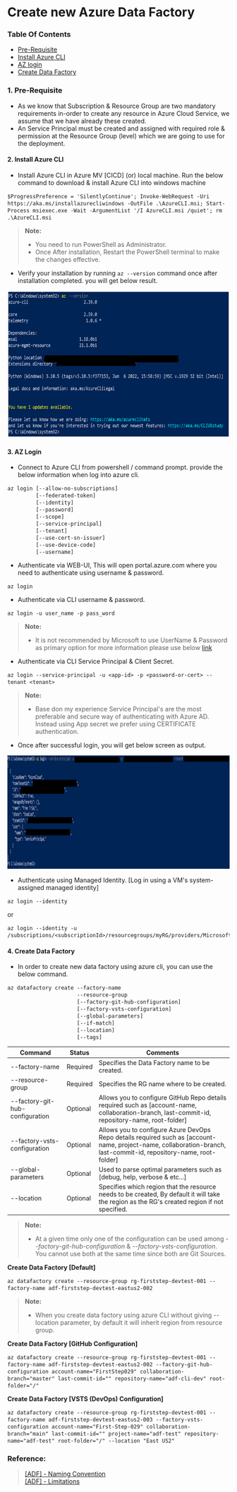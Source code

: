 # Create new Azure Data Factory

### Table Of Contents
- [Pre-Requisite](#1-pre-requisite)
- [Install Azure CLI](#2-install-azure-cli)
- [AZ login](#3-az-login)
- [Create Data Factory](#4-create-data-factory)

### 1. Pre-Requisite
- As we know that Subscription & Resource Group are two mandatory requirements in-order to create any resource in Azure Cloud Service, we assume that we have already these created.
- An Service Principal must be created and assigned with required role & permission at the Resource Group (level) which we are going to use for the deployment.

#### 2. Install Azure CLI
- Install Azure CLI in Azure MV [CICD] (or) local machine. Run the below command to download & install Azure CLI into windows machine
```
$ProgressPreference = 'SilentlyContinue'; Invoke-WebRequest -Uri https://aka.ms/installazurecliwindows -OutFile .\AzureCLI.msi; Start-Process msiexec.exe -Wait -ArgumentList '/I AzureCLI.msi /quiet'; rm .\AzureCLI.msi
```
> **Note:**
> - You need to run PowerShell as Administrator.
> - Once After installation, Restart the PowerShell terminal to make the changes effective.
- Verify your installation by running ```az --version``` command once after installation completed. you will get below result.

<p align="center">
  <img width="702" height="334" src="https://github.com/FirstStep029/auzre-data-factory/blob/master/docs/Resource%20Creation%20-%20%5BCLI%5D/images/install-azure-cli-on-windows.png?raw=true">
</p>

#### 3. AZ Login
- Connect to Azure CLI from powershell / command prompt. provide the below information when log into azure cli.
```commandline
az login [--allow-no-subscriptions]
         [--federated-token]
         [--identity]
         [--password]
         [--scope]
         [--service-principal]
         [--tenant]
         [--use-cert-sn-issuer]
         [--use-device-code]
         [--username]
``` 
- Authenticate via WEB-UI, This will open portal.azure.com where you need to authenticate using username & password.   
```commandline
az login
```

- Authenticate via CLI username & password.  
```commandline
az login -u user_name -p pass_word
```

> **Note:**
> - It is not recommended by Microsoft to use UserName & Password as primary option for more information please use below [link](https://github.com/AzureAD/microsoft-authentication-library-for-python/wiki/Username-Password-Authentication)

- Authenticate via CLI Service Principal & Client Secret.   
```commandline
az login --service-principal -u <app-id> -p <password-or-cert> --tenant <tenant>
```
> **Note:**
> - Base don my experience Service Principal's are the most preferable and secure way of authenticating with Azure AD. Instead using App secret we prefer using CERTIFICATE authentication.
- Once after successful login, you will get below screen as output.

<p align="center">
  <img width="1285" height="258" src="https://github.com/FirstStep029/auzre-data-factory/blob/master/docs/Resource%20Creation%20-%20%5BCLI%5D/images/az-login-windows.png?raw=true">
</p>

- Authenticate using Managed Identity. [Log in using a VM's system-assigned managed identity]   
```commandline
az login --identity
```   
or   
```commandline
az login --identity -u /subscriptions/<subscriptionId>/resourcegroups/myRG/providers/Microsoft.ManagedIdentity/userAssignedIdentities/myID
```

#### 4. Create Data Factory
- In order to create new data factory using azure cli, you can use the below command.   
```commandline
az datafactory create --factory-name
                      --resource-group
                      [--factory-git-hub-configuration]
                      [--factory-vsts-configuration]
                      [--global-parameters]
                      [--if-match]
                      [--location]
                      [--tags]
```
| Command | Status | Comments |
|---------|----------|----------|
| --factory-name | Required | Specifies the Data Factory name to be created.|
| --resource-group | Required | Specifies the RG name where to be created.|
| --factory-git-hub-configuration | Optional | Allows you to configure GitHub Repo details required such as [account-name, collaboration-branch, last-commit-id, repository-name, root-folder] |
| --factory-vsts-configuration | Optional | Allows you to configure Azure DevOps Repo details required such as [account-name, project-name, collaboration-branch, last-commit-id, repository-name, root-folder] |
| --global-parameters | Optional | Used to parse optimal parameters such as [debug, help, verbose & etc...] |
| --location | Optional | Specifies which region that the resource needs to be created, By default it will take the region as the RG's created region if not specified. |

> **Note:**
> - At a given time only one of the configuration can be used among *--factory-git-hub-configuration* & *--factory-vsts-configuration*. You cannot use both at the same time since both are Git Sources. 

**Create Data Factory [Default]**
```commandline
az datafactory create --resource-group rg-firststep-devtest-001 --factory-name adf-firststep-devtest-eastus2-002
```
> **Note:**
> - When you create data factory using azure CLI without giving --location parameter, by default it will inherit region from resource group.

**Create Data Factory [GitHub Configuration]**
```commandline
az datafactory create --resource-group rg-firststep-devtest-001 --factory-name adf-firststep-devtest-eastus2-002 --factory-git-hub-configuration account-name="FirstStep029" collaboration-branch="master" last-commit-id="" repository-name="adf-cli-dev" root-folder="/"
```

**Create Data Factory [VSTS (DevOps) Configuration]**
```commandline
az datafactory create --resource-group rg-firststep-devtest-001 --factory-name adf-firststep-devtest-eastus2-003 --factory-vsts-configuration account-name="First-Step-029" collaboration-branch="main" last-commit-id="" project-name="adf-test" repository-name="adf-test" root-folder="/" --location "East US2"
```


### Reference:
> [[ADF] - Naming Convention](https://github.com/FirstStep029/auzre-data-factory/blob/master/docs/Best%20Practice%20%26%20Recommendations.md#1-naming-convention)  
> [[ADF] - Limitations](https://github.com/FirstStep029/auzre-data-factory/blob/master/docs/Limitations.md#limitations)  